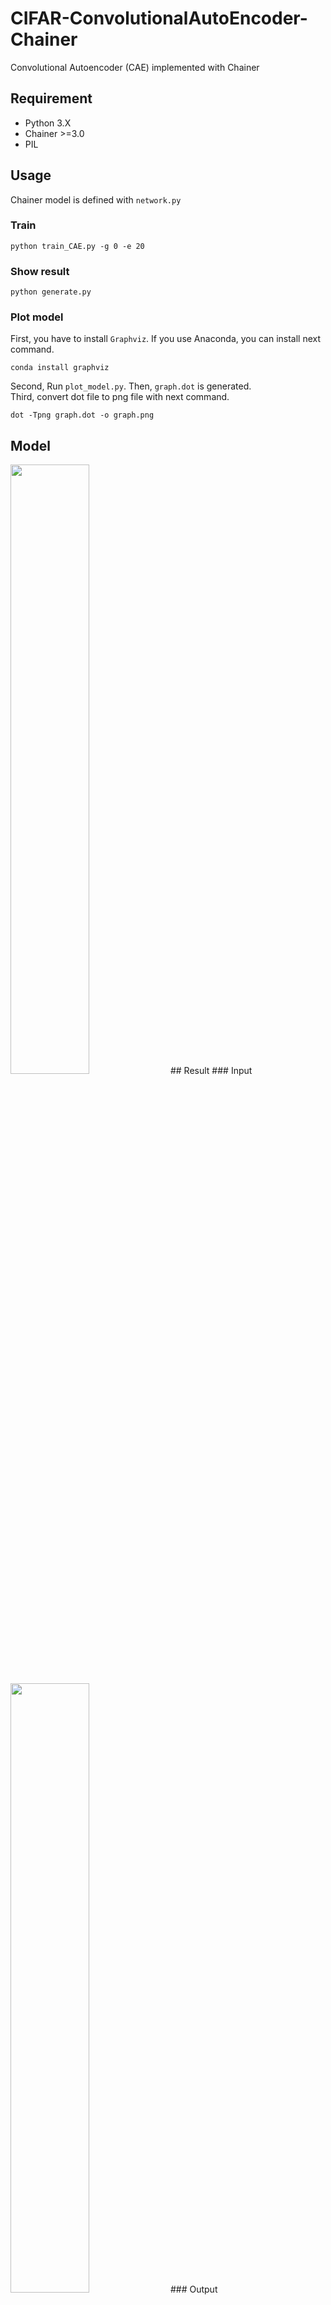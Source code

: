 # CIFAR-ConvolutionalAutoEncoder-Chainer
Convolutional Autoencoder (CAE) implemented with Chainer

## Requirement
- Python 3.X
- Chainer >=3.0
- PIL

## Usage
Chainer model is defined with `network.py`
### Train
```
python train_CAE.py -g 0 -e 20
```

### Show result
```
python generate.py
```

### Plot model
First, you have to install `Graphviz`. If you use Anaconda, you can install next command.
```
conda install graphviz
```
Second, Run `plot_model.py`. Then, `graph.dot` is generated.  
Third, convert dot file to png file with next command.
```
dot -Tpng graph.dot -o graph.png
```

## Model
<img src="https://github.com/takyamamoto/Subjective-Illusory-Contour-using-Autoencoder/blob/master/imgs/LearningCurve.png" width=50%>
## Result
### Input
<img src="https://github.com/takyamamoto/Subjective-Illusory-Contour-using-Autoencoder/blob/master/imgs/LearningCurve.png" width=50%>
### Output
<img src="https://github.com/takyamamoto/Subjective-Illusory-Contour-using-Autoencoder/blob/master/imgs/LearningCurve.png" width=50%> 
